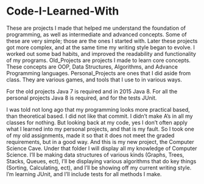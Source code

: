# Code-I-Learned-With
These are projects I made that helped me understand the foundation of programming, 
as well as intermediate and advanced concepts.  Some of these are very simple; 
those are the ones I started with.  Later these projects got more complex, and at 
the same time my writing style began to evolve.  I worked out some bad habits, and 
improved the readability and functionality of my programs.
Old_Projects are projects I made to learn core concepts.  These concepts are OOP, 
Data Structures, Algorithms, and Advance Programming languages. 
Personal_Projects are ones that I did aside from class.  They are various games,
and tools that I use to in various ways.

For the old projects Java 7 is required and in 2015 Java 8.  For all the personal projects Java 8 is
required, and for the tests JUnit. 

I was told not long ago that my programming looks more practical based, than
theoretical based.  I did not like that commit.  I didn’t make A’s in all my classes
for nothing.  But looking back at my code, yes I don’t often apply what I learned
into my personal projects, and that is my fault.  So I took one of my old assignments,
made it so that it does not meet the graded requirements, but in a good way.  And this
is my new project, the Computer Science Cave.  Under that folder I will display all my
knowledge of Computer Science.  I’ll be making data structures of various kinds
(Graphs, Trees, Stacks, Queues, ect), I’ll be displaying various algorithms that do
key things (Sorting, Calculating, ect), and I’ll be showing off my current writing
style.  I’m learning JUnit, and I’ll include tests for all methods I make.


